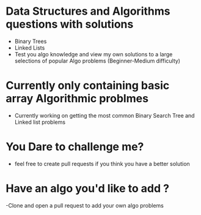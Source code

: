 # Data Structures and Algorithms questions with solutions
- Binary Trees
- Linked Lists
- Test you algo knowledge and view my own solutions to a large selections of popular Algo problems (Beginner-Medium difficulty) 

# Currently only containing basic array Algorithmic problmes
- Currently working on getting the most common Binary Search Tree and Linked list problems

# You Dare to challenge me? 
- feel free to create pull requests if you think you have a better solution
 
# Have an algo you'd like to add ?
-Clone and open a pull request to add your own algo problems
